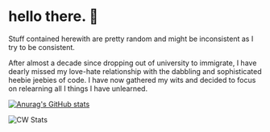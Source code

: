 # hello there. 👋


 Stuff contained herewith are pretty random and might be inconsistent as I try to be consistent.

After almost a decade since dropping out of university to immigrate, I have dearly missed my love-hate relationship with the dabbling and sophisticated heebie jeebies of code. I have now gathered my wits and decided to focus on relearning all I things I have unlearned.


[![Anurag's GitHub stats](https://github-readme-stats.vercel.app/api?username=knnku&show_icons=true&theme=dark)](https://github.com/anuraghazra/github-readme-stats)


![CW Stats](https://www.codewars.com/users/knnku/badges/small)

<!--
**knnku/knnku** is a ✨ _special_ ✨ repository because its `README.md` (this file) appears on your GitHub profile.

Here are some ideas to get you started:

- 🔭 I’m currently working on 
- 🌱 I’m currently learning ruby, rails, ux and other cool front end stuff
- 👯 I’m looking to collaborate on ...
- 🤔 I’m looking for help with ...
- 💬 Ask me about ...
- 📫 How to reach me: ...
- 😄 Pronouns: ...
- ⚡ Fun fact: ...
-->
